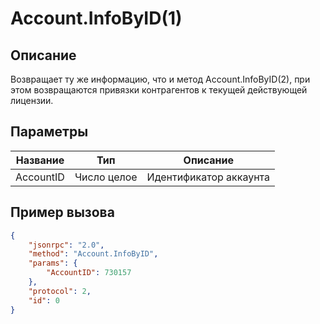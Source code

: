 # Account.InfoByID(1)

## Описание

Возвращает ту же информацию, что и метод Account.InfoByID(2), при этом возвращаются привязки контрагентов к текущей действующей лицензии.

## Параметры

| Название | Тип          | Описание                  |
|----------|--------------|---------------------------|
| AccountID| Число целое | Идентификатор аккаунта   |

## Пример вызова

```json
{
    "jsonrpc": "2.0",
    "method": "Account.InfoByID",
    "params": {
        "AccountID": 730157
    },
    "protocol": 2,
    "id": 0
}
